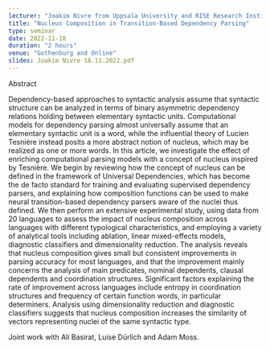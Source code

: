 ```yaml
---
lecturer: "Joakim Nivre from Uppsala University and RISE Research Institutes of Sweden"
title: "Nucleus Composition in Transition-Based Dependency Parsing"
type: seminar
date: 2022-11-18
duration: "2 hours"
venue: "Gothenburg and Online"
slides: Joakim Nivre 18.11.2022.pdf
---
```


Abstract

Dependency-based approaches to syntactic analysis assume that syntactic structure can be analyzed in terms of binary asymmetric dependency relations holding between elementary syntactic units. Computational models for dependency parsing almost universally assume that an elementary syntactic unit is a word, while the influential theory of Lucien Tesnière instead posits a more abstract notion of nucleus, which may be realized as one or more words. In this article, we investigate the effect of enriching computational parsing models with a concept of nucleus inspired by Tesnière. We begin by reviewing how the concept of nucleus can be defined in the framework of Universal Dependencies, which has become the de facto standard for training and evaluating supervised dependency parsers, and explaining how composition functions can be used to make neural transition-based dependency parsers aware of the nuclei thus defined. We then perform an extensive experimental study, using data from 20 languages to assess the impact of nucleus composition across languages with different typological characteristics, and employing a variety of analytical tools including ablation, linear mixed-effects models, diagnostic classifiers and dimensionality reduction. The analysis reveals that nucleus composition gives small but consistent improvements in parsing accuracy for most languages, and that the improvement mainly concerns the analysis of main predicates, nominal dependents, clausal dependents and coordination structures. Significant factors explaining the rate of improvement across languages include entropy in coordination structures and frequency of certain function words, in particular determiners. Analysis using dimensionality reduction and diagnostic classifiers suggests that nucleus composition increases the similarity of vectors representing nuclei of the same syntactic type.

Joint work with Ali Basirat, Luise Dürlich and Adam Moss.
